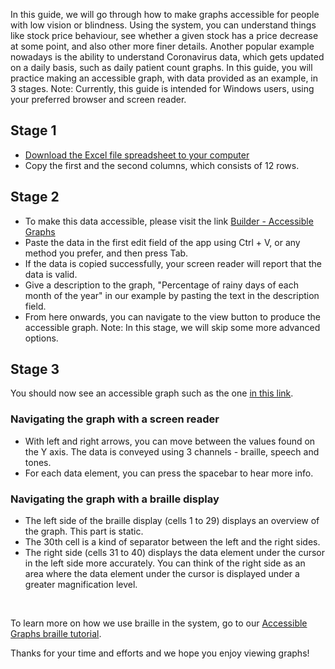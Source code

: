 In this guide, we will go through how to make graphs accessible for people with low vision or blindness.
Using the system, you can understand things like stock price behaviour, see whether a given stock has a price decrease at some point, and also other more finer details. Another popular example nowadays is the ability to understand Coronavirus data, which gets updated on a daily basis, such as daily patient count graphs.
In this guide, you will practice making an accessible graph, with data provided as an example, in 3 stages.
Note: Currently, this guide is intended for Windows users, using your preferred browser and screen reader.

## Stage 1
* [Download the Excel file spreadsheet to your computer](http://accessiblegraphs.org/assets/tutorial_data_en.xlsx)
* Copy the first and the second columns, which consists of 12 rows.

## Stage 2
* To make this data accessible, please visit the link [Builder - Accessible Graphs](https://accessiblegraphs.org/builder/index.html)
* Paste the data in the first edit field of the app using Ctrl + V, or any method you prefer, and then press Tab.
* If the data is copied successfully, your screen reader will report that the data is valid.
* Give a description to the graph, "Percentage of rainy days of each month of the year" in our example by pasting the text in the description field.
* From here onwards, you can navigate to the view button to produce the accessible graph.
Note: In this stage, we will skip some more advanced options.

## Stage 3
You should now see an accessible graph such as the one [in this link](https://accessiblegraphs.org/view/index.html?data=0%090%0920%0960%09100%09100%0960%0920%090%090&minValue=0&maxValue=100&instrumentType=synthesizer&ttsName=Google%20US%20English).

### Navigating the graph with a screen reader
* With left and right arrows, you can move between the values found on the Y axis. The data is conveyed using 3 channels - braille, speech and tones.
* For each data element, you can press the spacebar to hear more info.

### Navigating the graph with a braille display
* The left side of the braille display (cells 1 to 29) displays an overview of the graph. This part is static.
* The 30th cell is a kind of separator between the left and the right sides.
* The right side (cells 31 to 40) displays the data element under the cursor in the left side more accurately. You can think of the right side as an area where the data element under the cursor is displayed under a greater magnification level.

</br>

To learn more on how we use braille in the system, go to our [Accessible Graphs braille tutorial](tutorial_braille_en.html).

Thanks for your time and efforts and we hope you enjoy viewing graphs!
